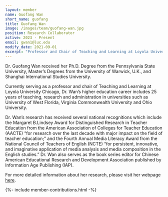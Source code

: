 ```yaml
---
layout: member
name: Guofang Wan
short_name: guofang
title: Guofang Wan
image: /images/team/guofang-wan.jpg
position: Research Collaborator
active: 2023 - Present
email: gwan1@luc.edu
modify_date: 2021-09-01
excerpt: "Professor and Chair of Teaching and Learning at Loyola University Chicago, with nationally-recognized, award-winning research in the field of teacher education."
---
```


Dr. Guofang Wan received her Ph.D. Degree from the Pennsylvania State University, Master’s Degrees from the University of Warwick, U.K., and Shanghai International Studies University.

Currently serving as a professor and chair of Teaching and Learning at Loyola University Chicago, Dr. Wan’s higher education career includes 25 years of teaching, research and administration in universities such as University of West Florida, Virginia Commonwealth University and Ohio University.

Dr. Wan’s research has received several national recognitions which include the Margaret B.Lindsey Award for Distinguished Research in Teacher Education from the American Association of Colleges for Teacher Education (AACTE) “for research over the last decade with major impact on the field of teacher education;” and the Fourth Annual Media Literacy Award from the National Council of Teachers of English (NCTE) “for persistent, innovative, and imaginative application of media analysis and media composition in the English studies.” Dr. Wan also serves as the book series editor for Chinese American Educational Research and Development Association published by Information Age Publishing (IAP).

For more detailed information about her research, please visit her webpage [here](https://www.luc.edu/education/directory/profiles/wanguofang-1.shtml).

{%- include member-contributions.html -%}